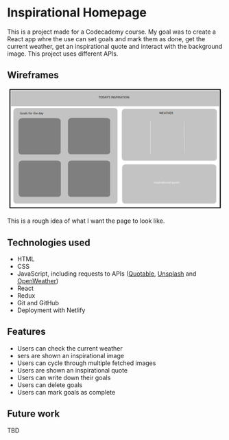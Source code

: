 # Inspirational Homepage

This is a project made for a Codecademy course. 
My goal was to create a React app whre the use can set goals and mark them as done, get the current weather, get an inspirational quote and interact with the background image.
This project uses different APIs.

## Wireframes 

![wireframes](./public/wireframe.png)

This is a rough idea of what I want the page to look like.

## Technologies used

- HTML
- CSS
- JavaScript, including requests to APIs ([Quotable](https://github.com/lukePeavey/quotable), [Unsplash](https://unsplash.com/developers) and [OpenWeather](https://openweathermap.org/api))
- React
- Redux
- Git and GitHub
- Deployment with Netlify

## Features 

- Users can check the current weather
- sers are shown an inspirational image
- Users can cycle through multiple fetched images
- Users are shown an inspirational quote
- Users can write down their goals
- Users can delete goals
- Users can mark goals as complete

## Future work

TBD